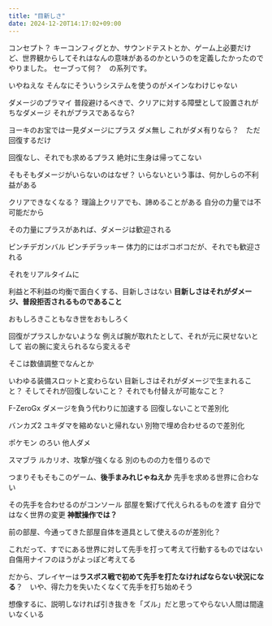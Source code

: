 ```yaml
---
title: "目新しさ"
date: 2024-12-20T14:17:02+09:00
---
```

コンセプト？
キーコンフィグとか、サウンドテストとか、ゲーム上必要だけど、世界観からしてそれはなんの意味があるのかというのを定義したかったのでやりました。
セーブって何？　の系列です。

いやねえな
そんなにそういうシステムを使うのがメインなわけじゃない


ダメージのプラマイ
普段避けるべきで、クリアに対する障壁として設置されがちなダメージ
それがプラスであるなら?

ヨーキのお宝では一見ダメージにプラス
ダメ無し
これがダメ有りなら？　ただ回復するだけ

回復なし、それでも求めるプラス
絶対に生身は帰ってこない


そもそもダメージがいらないのはなぜ？
いらないという事は、何かしらの不利益がある

クリアできなくなる？
理論上クリアでも、諦めることがある
自分の力量では不可能だから

その力量にプラスがあれば、ダメージは歓迎される


ピンチデガンバル
ピンチデラッキー
体力的にはボコボコだが、それでも歓迎される

それをリアルタイムに


利益と不利益の均衡で面白くする、目新しさはない
**目新しさはそれがダメージ、普段拒否されるものであること**

おもしろきこともなき世をおもしろく

回復がプラスしかないような
例えば腕が取れたとして、それが元に戻せないとして
岩の腕に変えられるなら変えるぞ

そこは数値調整でなんとか


いわゆる装備スロットと変わらない
目新しさはそれがダメージで生まれること？
そしてそれが回復しないこと？
それでも付替えが可能なこと？


F-ZeroGx
ダメージを負う代わりに加速する
回復しないことで差別化

バンカズ2
ユキダマを縮めないと帰れない
別物で埋め合わせるので差別化

ポケモン
のろい
他人ダメ

スマブラ
ルカリオ、攻撃が強くなる
別のものの力を借りるので






つまりそもそもこのゲーム、**後手まみれじゃねえか**
先手を求める世界に合わない



その先手を合わせるのがコンソール
部屋を繋げて代えられるものを渡す
自分ではなく世界の変更
**神獣操作では？**

前の部屋、今通ってきた部屋自体を道具として使えるのが差別化？

これだって、すでにある世界に対して先手を打って考えて行動するものではない
自傷用ナイフのほうがよっぽど考えてる


だから、プレイヤーは**ラスボス戦で初めて先手を打たなければならない状況になる**？　いや、得た力を失いたくなくて先手を打ち始めそう


想像するに、説明しなければ引き抜きを「ズル」だと思ってやらない人間は間違いなくいる
